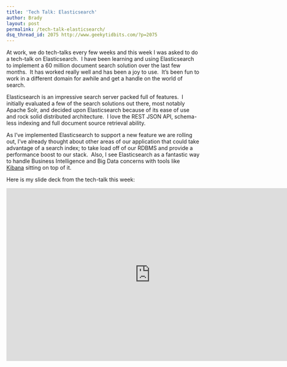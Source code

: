 ```yaml
---
title: 'Tech Talk: Elasticsearch'
author: Brady
layout: post
permalink: /tech-talk-elasticsearch/
dsq_thread_id: 2075 http://www.geekytidbits.com/?p=2075
---
```

At work, we do tech-talks every few weeks and this week I was asked to do a tech-talk on Elasticsearch.  I have been learning and using Elasticsearch to implement a 60 million document search solution over the last few months.  It has worked really well and has been a joy to use.  It&#8217;s been fun to work in a different domain for awhile and get a handle on the world of search.

Elasticsearch is an impressive search server packed full of features.  I initially evaluated a few of the search solutions out there, most notably Apache Solr, and decided upon Elasticsearch because of its ease of use and rock solid distributed architecture.  I love the REST JSON API, schema-less indexing and full document source retrieval ability.

As I&#8217;ve implemented Elasticsearch to support a new feature we are rolling out, I&#8217;ve already thought about other areas of our application that could take advantage of a search index; to take load off of our RDBMS and provide a performance boost to our stack.  Also, I see Elasticsearch as a fantastic way to handle Business Intelligence and Big Data concerns with tools like [Kibana][1] sitting on top of it.

Here is my slide deck from the tech-talk this week:

<iframe src="https://docs.google.com/presentation/d/1X4B7jMmoGTdHjhNfA_g3Ib5qHE37W1xra8uME39YSxk/embed?start=false&loop=false&delayms=3000" frameborder="0" width="750" height="450" allowfullscreen="true" mozallowfullscreen="true" webkitallowfullscreen="true"></iframe>

 [1]: http://www.elasticsearch.org/overview/kibana/
